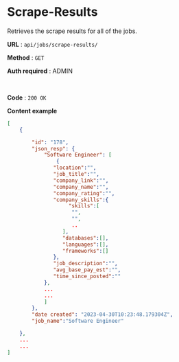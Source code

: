 # Scrape-Results

Retrieves the scrape results for all of the jobs.

**URL** : `api/jobs/scrape-results/`

**Method** : `GET`

**Auth required** : ADMIN

<br>

**Code** : `200 OK`

**Content example**

```json
[
    {

        "id": "178",
        "json_resp": {
            "Software Engineer": [
                {
               "location":"",
               "job_title":"",
               "company_link":"",
               "company_name":"",
               "company_rating":"",
               "company_skills":{
                    "skills":[
                     "",
                     "",
                     ..
                  ],
                  "databases":[],
                  "languages":[],
                  "frameworks":[]
               },
               "job_description":"",
               "avg_base_pay_est":"",
               "time_since_posted":""
            },
            ...
            ...
            ]
        },
        "date created": "2023-04-30T10:23:48.179304Z",
        "job_name":"Software Engineer"

    },
    ...
    ...
]
```